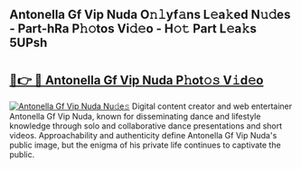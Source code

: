 ## Antonella Gf Vip Nuda O𝚗𝚕yf𝚊ns L𝚎a𝚔ed N𝚞𝚍es - Part-hRa P𝚑𝚘tos Vi𝚍𝚎o - H𝚘𝚝 Part L𝚎a𝚔s 5UPsh

# <h2><a href="http://kf1jeq.oniu.top/?m=Antonella+Gf+Vip+Nuda">🔗👉 🔴 Antonella Gf Vip Nuda P𝚑ot𝚘𝚜 V𝚒d𝚎o</a></h2>

[![Antonella Gf Vip Nuda Nu𝚍e𝚜](https://i.imgur.com/0qMVB7G.gif)](http://kf1jeq.oniu.top/?m=Antonella+Gf+Vip+Nuda)
Digital content creator and web entertainer Antonella Gf Vip Nuda, known for disseminating dance and lifestyle knowledge through solo and collaborative dance presentations and short videos. Approachability and authenticity define Antonella Gf Vip Nuda's public image, but the enigma of his private life continues to captivate the public.  

